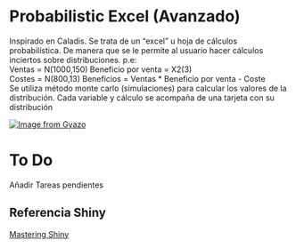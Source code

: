 # Probabilistic Excel (Avanzado)

Inspirado en Caladis. Se trata de un “excel” u hoja de cálculos probabilística. De manera que se le permite al usuario
hacer cálculos inciertos sobre distribuciones. p.e:  
Ventas = N(1000,150) Beneficio por venta = X2(3)  
Costes = N(800,13) Beneficios = Ventas * Beneficio por venta - Coste  
Se utiliza método monte carlo (simulaciones) para calcular los valores de la distribución. Cada variable y cálculo se acompaña de una tarjeta con su distribución

[![Image from Gyazo](https://i.gyazo.com/adcec365344d6a23d7d9c60cb7abf65b.png)](https://gyazo.com/adcec365344d6a23d7d9c60cb7abf65b)



# To Do
Añadir Tareas pendientes

## Referencia Shiny 
[Mastering Shiny](https://mastering-shiny.org/index.html)
